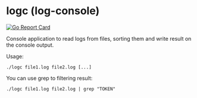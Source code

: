 # logc (log-console)

[![Go Report Card](https://goreportcard.com/badge/github.com/dmarciniak/logc)](https://goreportcard.com/report/github.com/dmarciniak/logc)

Console application to read logs from files, sorting them and write result on the console output.

Usage:
```
./logc file1.log file2.log [...]
```

You can use grep to filtering result:
```
./logc file1.log file2.log | grep "TOKEN"
```
